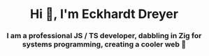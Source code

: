 <h1 align="center">Hi 👋, I'm Eckhardt Dreyer</h1>
<h3 align="center">I am a professional JS / TS developer, dabbling in Zig for systems programming, creating a cooler web 🚀</h3>

